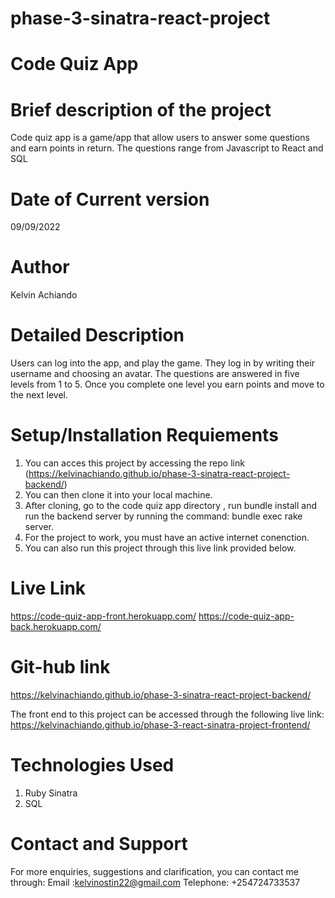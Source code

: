 # phase-3-sinatra-react-project
# Code Quiz App
# Brief description of the project
 Code quiz app is a game/app that allow users to answer some questions and earn points in return. The questions range from Javascript to React and SQL

 # Date of Current version
 09/09/2022

 # Author
 Kelvin Achiando

 # Detailed Description
Users can log into the app, and play the game. They log in by writing their username and choosing an avatar. The questions are answered in five levels from 1 to 5. Once you complete one level you earn points and move to the next level.

 # Setup/Installation Requiements
 1. You can acces this project by accessing the repo link (https://kelvinachiando.github.io/phase-3-sinatra-react-project-backend/)
2. You can then clone it into your local machine.
3. After cloning, go to the code quiz app directory , run bundle install and run the backend server by running the command: bundle exec rake server. 
4. For the project to work, you must have an active internet conenction.
5. You can also run this project through this live link provided below.

# Live Link
https://code-quiz-app-front.herokuapp.com/
https://code-quiz-app-back.herokuapp.com/

# Git-hub link
https://kelvinachiando.github.io/phase-3-sinatra-react-project-backend/

The front end to this project can be accessed through the following live link:
https://kelvinachiando.github.io/phase-3-react-sinatra-project-frontend/

# Technologies Used
1. Ruby Sinatra
2. SQL

# Contact and Support
For more enquiries, suggestions and clarification, you can contact me through: Email :kelvinostin22@gmail.com Telephone: +254724733537